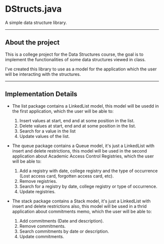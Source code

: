 # DStructs.java

A simple data structure library.

-----------------------------------

## About the project

This is a college project for the Data Structures course, the goal is to implement the functionalities of some data structures viewed in class. 

I've created this library to use as a model for the application which the user will be interacting with the structures.

--------------------------------------

## Implementation Details

- The list package contains a LinkedList model, this model will be usedd in the first application, which the user will be able to:
    
    1. Insert values at start, end and at some position in the list.
    2. Delete values at start, end and at some position in the list.
    3. Search for a value in the list
    4. Update values of the list.

- The queue package contains a Queue model, it's just a LinkedList with insert and delete restrictions, this model will be used in the second application about Academic Access Control Registries, which the user will be able to:

    1. Add a registry with date, college registry and the type of occurrence (Lost access card, forgotten access card, etc).
    2. Remove registries.
    3. Search for a registry by date, college registry or type of occurrence.
    4. Update registries.
    
- The stack package contains a Stack model, it's just a LinkedList with insert and delete restrictions also, this model will be used in a thrid application about commitments memo, which the user will be able to:

    1. Add commitments (Date and description).
    2. Remove commitments. 
    3. Search commitments by date or description.
    4. Update commitments.